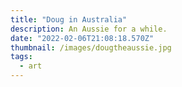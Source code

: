```yaml
---
title: "Doug in Australia"
description: An Aussie for a while.
date: "2022-02-06T21:08:18.570Z"
thumbnail: /images/dougtheaussie.jpg
tags:
  - art
---
```

